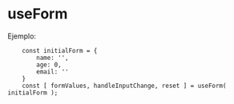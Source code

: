 # useForm

Ejemplo:

```
    const initialForm = {
        name: '',
        age: 0,
        email: ''
    }
    const [ formValues, handleInputChange, reset ] = useForm( initialForm );
```
